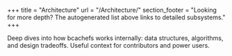+++
title = "Architecture"
url = "/Architecture/"
section_footer = "Looking for more depth? The autogenerated list above links to detailed subsystems."
+++

Deep dives into how bcachefs works internally: data structures, algorithms, and design tradeoffs. Useful context for contributors and power users.
